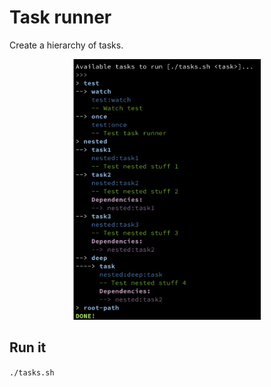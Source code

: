 # Task runner

Create a hierarchy of tasks.

<p align="center">
  <img 
    src="assets/task_console_output.png" alt="drawing" 
    width="300"
  />
</p>

## Run it

`./tasks.sh`